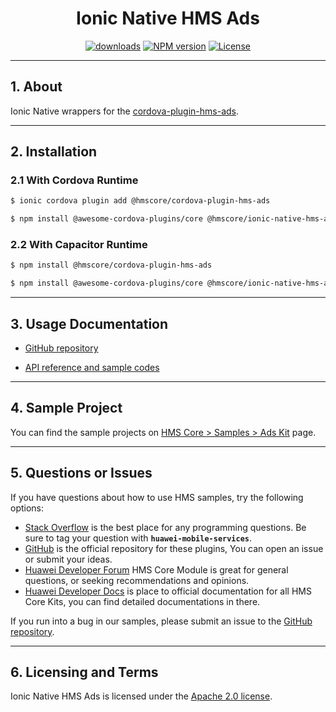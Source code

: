 <p align="center">
  <h1 align="center">Ionic Native HMS Ads</h1>
</p>


<p align="center">
  <a href="https://www.npmjs.com/package/@hmscore/ionic-native-hms-ads"><img src="https://img.shields.io/npm/dm/@hmscore/ionic-native-hms-ads?color=%23007EC6&style=for-the-badge" alt="downloads"></a>
  <a href="https://www.npmjs.com/package/@hmscore/ionic-native-hms-ads"><img src="https://img.shields.io/npm/v/@hmscore/ionic-native-hms-ads?color=%23ed2a1c&style=for-the-badge" alt="NPM version"></a>
  <a href="./LICENSE"><img src="https://img.shields.io/npm/l/@hmscore/ionic-native-hms-ads.svg?color=%3bcc62&style=for-the-badge" alt="License"></a>
</p>

----

## 1. About

Ionic Native wrappers for the [cordova-plugin-hms-ads](https://www.npmjs.com/package/@hmscore/cordova-plugin-hms-ads).

---

## 2. Installation

### 2.1 With Cordova Runtime

```bash
$ ionic cordova plugin add @hmscore/cordova-plugin-hms-ads
```

```bash
$ npm install @awesome-cordova-plugins/core @hmscore/ionic-native-hms-ads
```

### 2.2 With Capacitor Runtime

```bash
$ npm install @hmscore/cordova-plugin-hms-ads
```

```bash
$ npm install @awesome-cordova-plugins/core @hmscore/ionic-native-hms-ads
```

---

## 3. Usage Documentation

- [GitHub repository](https://github.com/HMS-Core/hms-cordova-plugin)

- [API reference and sample codes](https://developer.huawei.com/consumer/en/doc/development/HMS-Plugin-References-V1/ads-0000001050200658-V1?ha_source=hms1)

---

## 4. Sample Project

You can find the sample projects on [HMS Core > Samples > Ads Kit](https://developer.huawei.com/consumer/en/doc/overview/HMS-Core-Plugin?ha_source=hms1) page.

---

## 5. Questions or Issues

If you have questions about how to use HMS samples, try the following options:

- [Stack Overflow](https://stackoverflow.com/questions/tagged/huawei-mobile-services) is the best place for any programming questions. Be sure to tag your question with **`huawei-mobile-services`**.
- [GitHub](https://github.com/HMS-Core/hms-cordova-plugin) is the official repository for these plugins, You can open an issue or submit your ideas.
- [Huawei Developer Forum](https://forums.developer.huawei.com/forumPortal/en/home?fid=0101187876626530001&ha_source=hms1) HMS Core Module is great for general questions, or seeking recommendations and opinions.
- [Huawei Developer Docs](https://developer.huawei.com/consumer/en/doc/overview/HMS-Core-Plugin?ha_source=hms1) is place to official documentation for all HMS Core Kits, you can find detailed documentations in there.

If you run into a bug in our samples, please submit an issue to the [GitHub repository](https://github.com/HMS-Core/hms-cordova-plugin).

---

## 6. Licensing and Terms

Ionic Native HMS Ads is licensed under the [Apache 2.0 license](LICENSE).
